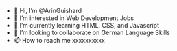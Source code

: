 - 👋 Hi, I’m @ArinGuishard
- 👀 I’m interested in Web Development Jobs
- 🌱 I’m currently learning HTML, CSS, and Javascript
- 💞️ I’m looking to collaborate on German Language Skills
- 📫 How to reach me xxxxxxxxxx

<!---
ArinGuishard/ArinGuishard is a ✨ special ✨ repository because its `README.md` (this file) appears on your GitHub profile.
You can click the Preview link to take a look at your changes.
--->
